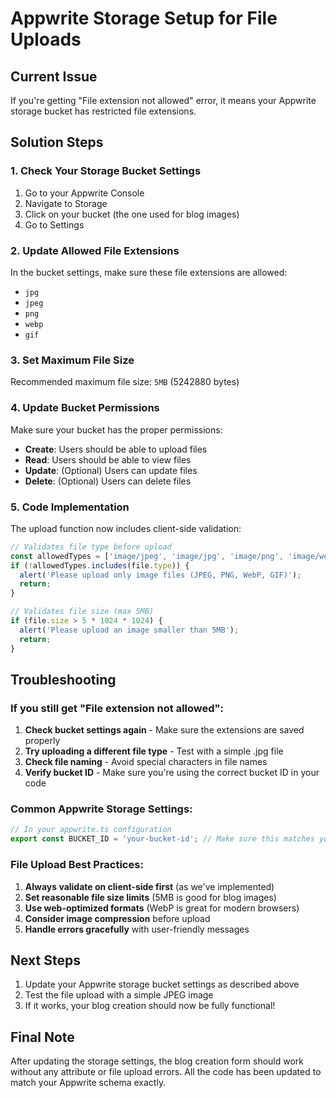 # Appwrite Storage Setup for File Uploads

## Current Issue
If you're getting "File extension not allowed" error, it means your Appwrite storage bucket has restricted file extensions.

## Solution Steps

### 1. Check Your Storage Bucket Settings

1. Go to your Appwrite Console
2. Navigate to Storage
3. Click on your bucket (the one used for blog images)
4. Go to Settings

### 2. Update Allowed File Extensions

In the bucket settings, make sure these file extensions are allowed:
- `jpg`
- `jpeg` 
- `png`
- `webp`
- `gif`

### 3. Set Maximum File Size

Recommended maximum file size: `5MB` (5242880 bytes)

### 4. Update Bucket Permissions

Make sure your bucket has the proper permissions:
- **Create**: Users should be able to upload files
- **Read**: Users should be able to view files
- **Update**: (Optional) Users can update files
- **Delete**: (Optional) Users can delete files

### 5. Code Implementation

The upload function now includes client-side validation:

```typescript
// Validates file type before upload
const allowedTypes = ['image/jpeg', 'image/jpg', 'image/png', 'image/webp', 'image/gif'];
if (!allowedTypes.includes(file.type)) {
  alert('Please upload only image files (JPEG, PNG, WebP, GIF)');
  return;
}

// Validates file size (max 5MB)
if (file.size > 5 * 1024 * 1024) {
  alert('Please upload an image smaller than 5MB');
  return;
}
```

## Troubleshooting

### If you still get "File extension not allowed":

1. **Check bucket settings again** - Make sure the extensions are saved properly
2. **Try uploading a different file type** - Test with a simple .jpg file
3. **Check file naming** - Avoid special characters in file names
4. **Verify bucket ID** - Make sure you're using the correct bucket ID in your code

### Common Appwrite Storage Settings:

```javascript
// In your appwrite.ts configuration
export const BUCKET_ID = 'your-bucket-id'; // Make sure this matches your actual bucket ID
```

### File Upload Best Practices:

1. **Always validate on client-side first** (as we've implemented)
2. **Set reasonable file size limits** (5MB is good for blog images)
3. **Use web-optimized formats** (WebP is great for modern browsers)
4. **Consider image compression** before upload
5. **Handle errors gracefully** with user-friendly messages

## Next Steps

1. Update your Appwrite storage bucket settings as described above
2. Test the file upload with a simple JPEG image
3. If it works, your blog creation should now be fully functional!

## Final Note

After updating the storage settings, the blog creation form should work without any attribute or file upload errors. All the code has been updated to match your Appwrite schema exactly.
